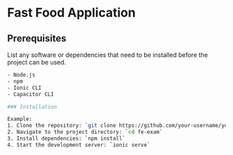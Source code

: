 # Fast Food Application

## Prerequisites

List any software or dependencies that need to be installed before the project can be used.

```bash
- Node.js
- npm 
- Ionic CLI
- Capacitor CLI

### Installation

Example:
1. Clone the repository: `git clone https://github.com/your-username/your-project.git`
2. Navigate to the project directory: `cd fe-exam`
3. Install dependencies: `npm install`
4. Start the development server: `ionic serve`

